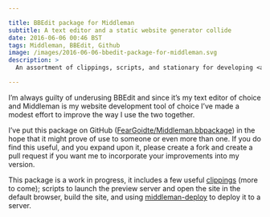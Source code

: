 ```yaml
---

title: BBEdit package for Middleman
subtitle: A text editor and a static website generator collide
date: 2016-06-06 00:46 BST
tags: Middleman, BBEdit, Github
image: /images/2016-06-06-bbedit-package-for-middleman.svg
description: >
  An assortment of clippings, scripts, and stationary for developing <a href="https://middlemanapp.com">Middleman</a> static websites using the <a href="http://www.barebones.com/products/bbedit/">BBEdit</a> text editor.

---
```


I’m always guilty of underusing BBEdit and since it’s my text editor of choice and Middleman is my website development tool of choice I’ve made a modest effort to improve the way I use the two together.

I’ve put this package on GitHub ([FearGoidte/Middleman.bbpackage](https://github.com/FearGoidte/Middleman.bbpackage)) in the hope that it might prove of use to someone or even more than one. If you do find this useful, and you expand upon it, please create a fork and create a pull request if you want me to incorporate your improvements into my version.

This package is a work in progress, it includes a few useful [clippings](http://www.barebones.com/support/bbedit/clippings_library.html) (more to come); scripts to launch the preview server and open the site in the default browser, build the site, and using [middleman-deploy](https://github.com/middleman-contrib/middleman-deploy) to deploy it to a server.